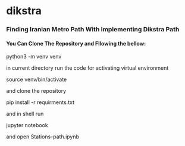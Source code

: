 # dikstra
### Finding Iranian Metro Path With Implementing Dikstra Path
<h4>You Can Clone The Repository and Fllowing the bellow:</h4>
<p>python3 -m venv venv</p>
<p>in current directory run the code for activating virtual environment</p>
<p>source venv/bin/activate</p>
<p>and clone the repository</p>
<p>pip install -r requirments.txt</p>
<p>and in shell run</p> 
<p>jupyter notebook</p>
<p>and open Stations-path.ipynb</p>
